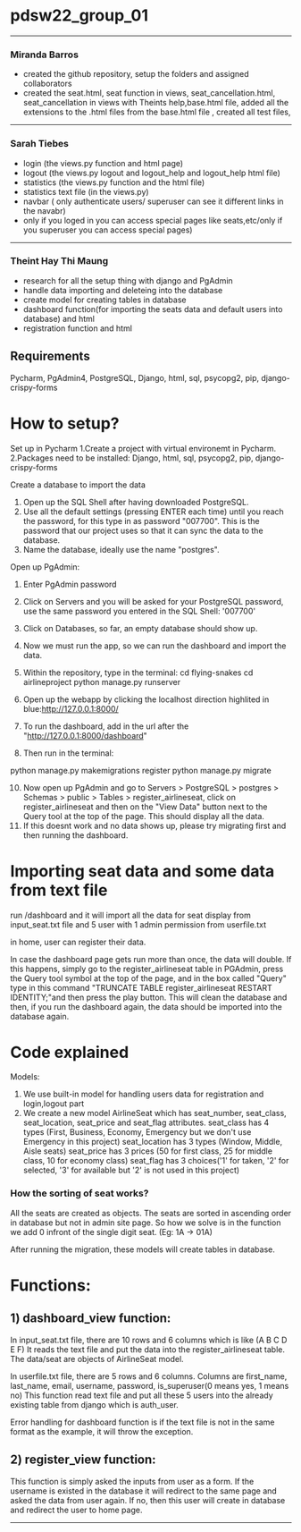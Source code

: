 # pdsw22_group_01


***
### Miranda Barros
- created the github repository, setup the folders and assigned collaborators
- created the seat.html, seat function in views, seat_cancellation.html, seat_cancellation in views with Theints help,base.html file, added all the extensions to the .html files from the base.html file
, created all test files, 
***
### Sarah Tiebes
- login (the views.py function and html page)
- logout (the views.py logout and logout_help and logout_help html file)
- statistics (the views.py function and the html file)
- statistics text file (in the views.py)
- navbar ( only authenticate users/ superuser can see it different links in the navabr)
- only if you loged in you can access special pages like seats,etc/only if you superuser you can access special pages)

***
### Theint Hay Thi Maung
- research for all the setup thing with django and PgAdmin
- handle data importing and deleteing into the database
- create model for creating tables in database
- dashboard function(for importing the seats data and default users into database) and html
- registration function and html


## Requirements
Pycharm, PgAdmin4, PostgreSQL, Django, html, sql, psycopg2, pip, django-crispy-forms

# How to setup?
Set up in Pycharm
1.Create a project with virtual environemt in Pycharm.
2.Packages need to be installed: Django, html, sql, psycopg2, pip, django-crispy-forms

Create a database to import the data
1. Open up the SQL Shell after having downloaded PostgreSQL. 
2. Use all the default settings (pressing ENTER each time) until you reach the password, for this type in as password "007700". This
is the password that our project uses so that it can sync the data to the database.
3. Name the database, ideally use the name "postgres".

Open up PgAdmin:
1. Enter PgAdmin password 
2. Click on Servers and you will be asked for your PostgreSQL password, use the same password you entered in the SQL Shell: '007700'
3. Click on Databases, so far, an empty database should show up.
4. Now we must run the app, so we can run the dashboard and import the data.
5. Within the repository, type in the terminal:
cd flying-snakes
cd airlineproject
python manage.py runserver

6. Open up the webapp by clicking the localhost direction highlited in blue:http://127.0.0.1:8000/
7.  To run the dashboard, add in the url after the "http://127.0.0.1:8000/dashboard"
8. Then run in the terminal:
 
python manage.py makemigrations register
python manage.py migrate

10.  Now open up PgAdmin and go to Servers > PostgreSQL > postgres > Schemas > public > Tables > register_airlineseat, click on register_airlineseat and then on the "View Data" button next to the Query tool at the top of the page. This should display all the data. 
11.  If this doesnt work and no data shows up, please try migrating first and then running the dashboard.

# Importing seat data and some data from text file

run /dashboard and it will import all the data for seat display from input_seat.txt file and
                   5 user with 1 admin permission from userfile.txt
              
in home, user can register their data. 

In case the dashboard page gets run more than once, the data will double. If this happens, simply go to the register_airlineseat table in PGAdmin, press the Query
tool symbol at the top of the page, and in the box called "Query" type in this command "TRUNCATE TABLE register_airlineseat RESTART IDENTITY;"and then press the play button. This will clean the database and then, if you run the dashboard again, the data should be imported into the database again.


# Code explained

Models: 
1) We use built-in model for handling users data for registration and login,logout part
2) We create a new model AirlineSeat which has seat_number, seat_class, seat_location, seat_price and seat_flag attributes. 
   seat_class has 4 types (First, Business, Economy, Emergency but we don't use Emergency in this project)
   seat_location has 3 types (Window, Middle, Aisle seats)
   seat_price has 3 prices (50 for first class, 25 for middle class, 10 for economy class)
   seat_flag has 3 choices('1' for taken, '2' for selected, '3' for available but '2' is not used in this project)
 
 ### How the sorting of seat works?
All the seats are created as objects. The seats are sorted in ascending order in database but not in admin site page. So how we solve is in the function we add 0 infront of the single digit seat. (Eg: 1A -> 01A) 

 After running the migration, these models will create tables in database. 
 
 # Functions:
 ## 1) dashboard_view function:
 In input_seat.txt file, there are 10 rows and 6 columns which is like (A B C D E F)
 It reads the text file and put the data into the register_airlineseat table. The data/seat are objects of AirlineSeat model.
 
 In userfile.txt file, there are 5 rows and 6 columns. Columns are first_name, last_name, email, username, password, is_superuser(0 means yes, 1 means no)
 This function read text file and put all these 5 users into the already existing table from django which is auth_user.
 
 Error handling for dashboard function is if the text file is not in the same format as the example, it will throw the exception.
 
 ## 2) register_view function:
 This function is simply asked the inputs from user as a form. If the username is existed in the database it will redirect to the same page and asked the data from user again. If no, then this user will create in database and redirect the user to home page. 
 
 ***
 
 
